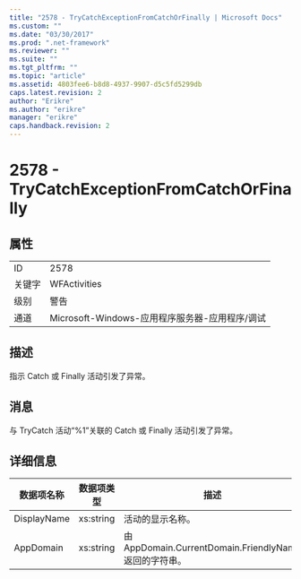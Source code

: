 ```yaml
---
title: "2578 - TryCatchExceptionFromCatchOrFinally | Microsoft Docs"
ms.custom: ""
ms.date: "03/30/2017"
ms.prod: ".net-framework"
ms.reviewer: ""
ms.suite: ""
ms.tgt_pltfrm: ""
ms.topic: "article"
ms.assetid: 4803fee6-b8d8-4937-9907-d5c5fd5299db
caps.latest.revision: 2
author: "Erikre"
ms.author: "erikre"
manager: "erikre"
caps.handback.revision: 2
---
```

# 2578 - TryCatchExceptionFromCatchOrFinally
## 属性  
  
|||  
|-|-|  
|ID|2578|  
|关键字|WFActivities|  
|级别|警告|  
|通道|Microsoft\-Windows\-应用程序服务器\-应用程序\/调试|  
  
## 描述  
 指示 Catch 或 Finally 活动引发了异常。  
  
## 消息  
 与 TryCatch 活动“%1”关联的 Catch 或 Finally 活动引发了异常。  
  
## 详细信息  
  
|数据项名称|数据项类型|描述|  
|-----------|-----------|--------|  
|DisplayName|xs:string|活动的显示名称。|  
|AppDomain|xs:string|由 AppDomain.CurrentDomain.FriendlyName 返回的字符串。|